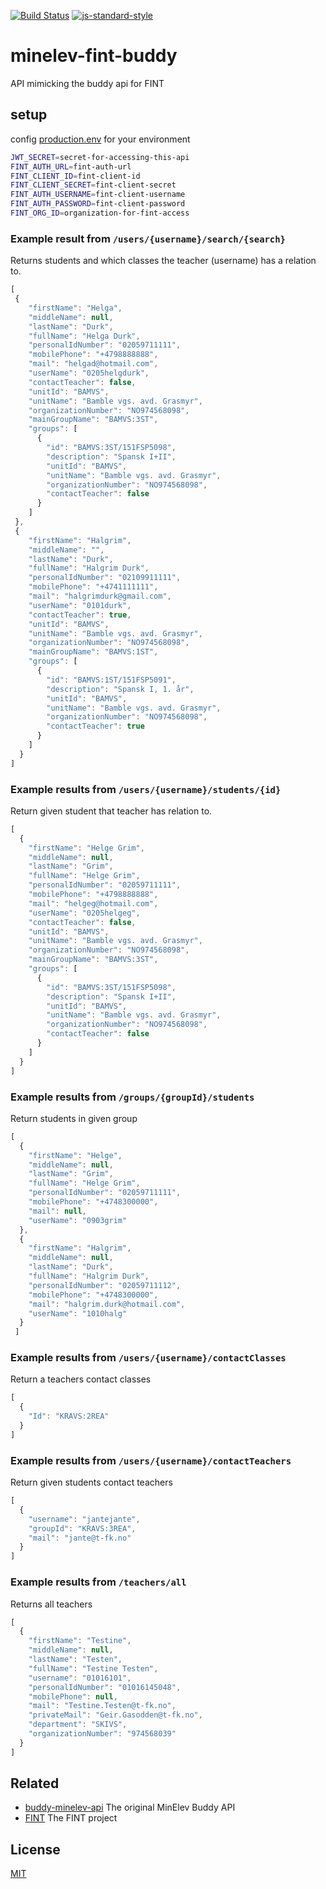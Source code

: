[![Build Status](https://travis-ci.com/telemark/minelev-fint-buddy.svg?branch=master)](https://travis-ci.com/telemark/minelev-fint-buddy)
[![js-standard-style](https://img.shields.io/badge/code%20style-standard-brightgreen.svg?style=flat)](https://github.com/feross/standard)

# minelev-fint-buddy

API mimicking the buddy api for FINT

## setup

config [production.env](production.env) for your environment

```bash
JWT_SECRET=secret-for-accessing-this-api
FINT_AUTH_URL=fint-auth-url
FINT_CLIENT_ID=fint-client-id
FINT_CLIENT_SECRET=fint-client-secret
FINT_AUTH_USERNAME=fint-client-username
FINT_AUTH_PASSWORD=fint-client-password
FINT_ORG_ID=organization-for-fint-access
```

### Example result from ```/users/{username}/search/{search}```

Returns students and which classes the teacher (username) has a relation to.
```JavaScript
[
 {
    "firstName": "Helga",
    "middleName": null,
    "lastName": "Durk",
    "fullName": "Helga Durk",
    "personalIdNumber": "02059711111",
    "mobilePhone": "+4798888888",
    "mail": "helgad@hotmail.com",
    "userName": "0205helgdurk",
    "contactTeacher": false,
    "unitId": "BAMVS",
    "unitName": "Bamble vgs. avd. Grasmyr",
    "organizationNumber": "NO974568098",
    "mainGroupName": "BAMVS:3ST",
    "groups": [
      {
        "id": "BAMVS:3ST/151FSP5098",
        "description": "Spansk I+II",
        "unitId": "BAMVS",
        "unitName": "Bamble vgs. avd. Grasmyr",
        "organizationNumber": "NO974568098",
        "contactTeacher": false
      }
    ]
 },
 {
    "firstName": "Halgrim",
    "middleName": "",
    "lastName": "Durk",
    "fullName": "Halgrim Durk",
    "personalIdNumber": "02109911111",
    "mobilePhone": "+4741111111",
    "mail": "halgrimdurk@gmail.com",
    "userName": "0101durk",
    "contactTeacher": true,
    "unitId": "BAMVS",
    "unitName": "Bamble vgs. avd. Grasmyr",
    "organizationNumber": "NO974568098",
    "mainGroupName": "BAMVS:1ST",
    "groups": [
      {
        "id": "BAMVS:1ST/151FSP5091",
        "description": "Spansk I, 1. år",
        "unitId": "BAMVS",
        "unitName": "Bamble vgs. avd. Grasmyr",
        "organizationNumber": "NO974568098",
        "contactTeacher": true
      }
    ]
  }
]
```

### Example results from ```/users/{username}/students/{id}```

Return given student that teacher has relation to.
```JavaScript
[
  {
    "firstName": "Helge Grim",
    "middleName": null,
    "lastName": "Grim",
    "fullName": "Helge Grim",
    "personalIdNumber": "02059711111",
    "mobilePhone": "+4798888888",
    "mail": "helgeg@hotmail.com",
    "userName": "0205helgeg",
    "contactTeacher": false,
    "unitId": "BAMVS",
    "unitName": "Bamble vgs. avd. Grasmyr",
    "organizationNumber": "NO974568098",
    "mainGroupName": "BAMVS:3ST",
    "groups": [
      {
        "id": "BAMVS:3ST/151FSP5098",
        "description": "Spansk I+II",
        "unitId": "BAMVS",
        "unitName": "Bamble vgs. avd. Grasmyr",
        "organizationNumber": "NO974568098",
        "contactTeacher": false
      }
    ]
  }
]
```

### Example results from ```/groups/{groupId}/students```

Return students in given group
```JavaScript
[
  {
    "firstName": "Helge",
    "middleName": null,
    "lastName": "Grim",
    "fullName": "Helge Grim",
    "personalIdNumber": "02059711111",
    "mobilePhone": "+4748300000",
    "mail": null,
    "userName": "0903grim"
  },
  {
    "firstName": "Halgrim",
    "middleName": null,
    "lastName": "Durk",
    "fullName": "Halgrim Durk",
    "personalIdNumber": "02059711112",
    "mobilePhone": "+4748300000",
    "mail": "halgrim.durk@hotmail.com",
    "userName": "1010halg"
  }
 ]
```

### Example results from ```/users/{username}/contactClasses```

Return a teachers contact classes
```JavaScript
[
  {
    "Id": "KRAVS:2REA"
  }
]
```

### Example results from ```/users/{username}/contactTeachers```

Return given students contact teachers
```JavaScript
[
  {
    "username": "jantejante",
    "groupId": "KRAVS:3REA",
    "mail": "jante@t-fk.no"
  }
]
```

### Example results from ```/teachers/all```

Returns all teachers


```JavaScript
[
  {
    "firstName": "Testine",
    "middleName": null,
    "lastName": "Testen",
    "fullName": "Testine Testen",
    "username": "01016101",
    "personalIdNumber": "01016145048",
    "mobilePhone": null,
    "mail": "Testine.Testen@t-fk.no",
    "privateMail": "Geir.Gasodden@t-fk.no",
    "department": "SKIVS",
    "organizationNumber": "974568039"
  }
]
```

## Related

- [buddy-minelev-api](https://github.com/telemark/buddy-minelev-api) The original MinElev Buddy API
- [FINT](https://www.fintprosjektet.no) The FINT project

## License

[MIT](LICENSE)
